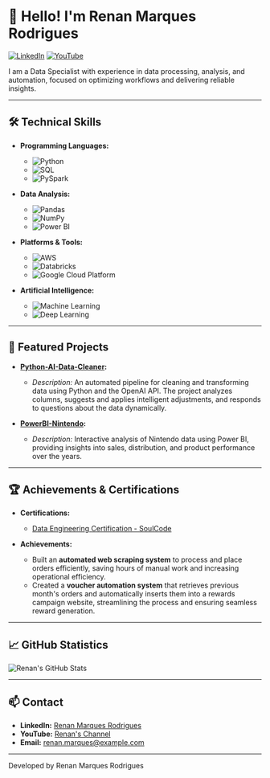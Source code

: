 # 👋 Hello! I'm Renan Marques Rodrigues

[![LinkedIn](https://img.shields.io/badge/LinkedIn-Profile-blue)](https://www.linkedin.com/in/renan-marques-123456789/)
[![YouTube](https://img.shields.io/badge/YouTube-Channel-red)](https://www.youtube.com/channel/UCmXpqtgnZMtHc6bnAczlJaQ)

I am a Data Specialist with experience in data processing, analysis, and automation, focused on optimizing workflows and delivering reliable insights.

---

## 🛠 **Technical Skills**

- **Programming Languages:**
  - ![Python](https://img.shields.io/badge/-Python-3776AB?logo=python&logoColor=white)
  - ![SQL](https://img.shields.io/badge/-SQL-4479A1?logo=postgresql&logoColor=white)
  - ![PySpark](https://img.shields.io/badge/-PySpark-E25A1C?logo=apache-spark&logoColor=white)

- **Data Analysis:**
  - ![Pandas](https://img.shields.io/badge/-Pandas-150458?logo=pandas&logoColor=white)
  - ![NumPy](https://img.shields.io/badge/-NumPy-013243?logo=numpy&logoColor=white)
  - ![Power BI](https://img.shields.io/badge/-Power%20BI-F2C811?logo=power-bi&logoColor=black)

- **Platforms & Tools:**
  - ![AWS](https://img.shields.io/badge/-AWS-FF9900?logo=amazon-aws&logoColor=white)
  - ![Databricks](https://img.shields.io/badge/-Databricks-FF3621?logo=databricks&logoColor=white)
  - ![Google Cloud Platform](https://img.shields.io/badge/-GCP-4285F4?logo=google-cloud&logoColor=white)

- **Artificial Intelligence:**
  - ![Machine Learning](https://img.shields.io/badge/-Machine%20Learning-102230?logo=tensorflow&logoColor=white)
  - ![Deep Learning](https://img.shields.io/badge/-Deep%20Learning-FF6F00?logo=keras&logoColor=white)

---

## 📂 **Featured Projects**

- **[Python-AI-Data-Cleaner](https://github.com/RenanBjj/Python-AI-Data-Cleaner):**
  - *Description:* An automated pipeline for cleaning and transforming data using Python and the OpenAI API. The project analyzes columns, suggests and applies intelligent adjustments, and responds to questions about the data dynamically.

- **[PowerBI-Nintendo](https://github.com/RenanBjj/PowerBI-Nintendo):**
  - *Description:* Interactive analysis of Nintendo data using Power BI, providing insights into sales, distribution, and product performance over the years.

---

## 🏆 **Achievements & Certifications**

- **Certifications:**
  - [Data Engineering Certification - SoulCode](https://soulcode.com/)

- **Achievements:**
  - Built an **automated web scraping system** to process and place orders efficiently, saving hours of manual work and increasing operational efficiency.
  - Created a **voucher automation system** that retrieves previous month's orders and automatically inserts them into a rewards campaign website, streamlining the process and ensuring seamless reward generation.
  
---

## 📈 **GitHub Statistics**

![Renan's GitHub Stats](https://github-readme-stats.vercel.app/api?username=RenanBjj&show_icons=true&theme=radical)

---

## 📫 **Contact**

- **LinkedIn:** [Renan Marques Rodrigues](https://www.linkedin.com/in/renan-marques-123456789/)
- **YouTube:** [Renan's Channel](https://www.youtube.com/channel/UCmXpqtgnZMtHc6bnAczlJaQ)
- **Email:** [renan.marques@example.com](mailto:renan.marques@example.com)

---

Developed by Renan Marques Rodrigues
